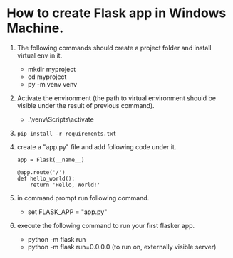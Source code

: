 ﻿# How to create Flask app in Windows Machine.
1. The following commands should create a project folder and install virtual env in it.

    - mkdir myproject
    - cd myproject
    - py -m venv venv
2. Activate the environment (the path to virtual environment should be visible under the result of previous command).
    - .\venv\Scripts\activate
3. `pip install -r requirements.txt`
4. create a "app.py" file and add following code under it.
    ``` from flask import Flask
    app = Flask(__name__)

    @app.route('/')
    def hello_world():
        return 'Hello, World!' 
4. in command prompt run following command.
    - set FLASK_APP = "app.py"
5. execute the following command to run your first flasker app.
    - python -m flask run 
    - python -m flask run=0.0.0.0 (to run on, externally visible server)
